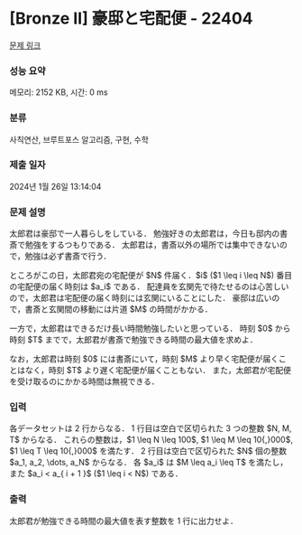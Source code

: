 # [Bronze II] 豪邸と宅配便 - 22404 

[문제 링크](https://www.acmicpc.net/problem/22404) 

### 성능 요약

메모리: 2152 KB, 시간: 0 ms

### 분류

사칙연산, 브루트포스 알고리즘, 구현, 수학

### 제출 일자

2024년 1월 26일 13:14:04

### 문제 설명

<p>太郎君は豪邸で一人暮らしをしている． 勉強好きの太郎君は，今日も邸内の書斎で勉強をするつもりである． 太郎君は，書斎以外の場所では集中できないので，勉強は必ず書斎で行う．</p>

<p>ところがこの日，太郎君宛の宅配便が $N$ 件届く．$i$ ($1 \leq i \leq N$) 番目の宅配便の届く時刻は $a_i$ である． 配達員を玄関先で待たせるのは心苦しいので，太郎君は宅配便の届く時刻には玄関にいることにした． 豪邸は広いので，書斎と玄関間の移動には片道 $M$ の時間がかかる．</p>

<p>一方で，太郎君はできるだけ長い時間勉強したいと思っている． 時刻 $0$ から時刻 $T$ までで，太郎君が書斎で勉強できる時間の最大値を求めよ．</p>

<p>なお，太郎君は時刻 $0$ には書斎にいて，時刻 $M$ より早く宅配便が届くことはなく，時刻 $T$ より遅く宅配便が届くこともない． また，太郎君が宅配便を受け取るのにかかる時間は無視できる．</p>

### 입력 

 <p>各データセットは 2 行からなる． 1 行目は空白で区切られた 3 つの整数 $N, M, T$ からなる． これらの整数は，$1 \leq N \leq 100$, $1 \leq M \leq 10{,}000$, $1 \leq T \leq 10{,}000$ を満たす． 2 行目は空白で区切られた $N$ 個の整数 $a_1, a_2, \dots, a_N$ からなる． 各 $a_i$ は $M \leq a_i \leq T$ を満たし，また $a_i < a_{ i + 1 }$ ($1 \leq i < N$) である．</p>

### 출력 

 <p>太郎君が勉強できる時間の最大値を表す整数を 1 行に出力せよ．</p>


